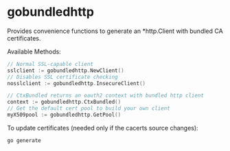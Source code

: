 # gobundledhttp

Provides convenience functions to generate an *http.Client with bundled CA certificates.

Available Methods:

```go
// Normal SSL-capable client
sslclient := gobundledhttp.NewClient()
// Disables SSL certificate checking
nosslclient := gobundledhttp.InsecureClient()

// CtxBundled returns an oauth2 context with bundled http client
context := gobundledhttp.CtxBundled()
// Get the default cert pool to build your own client
myX509pool := gobundledhttp.GetPool()
```

To update certificates (needed only if the cacerts source changes):

```bash
go generate
```
